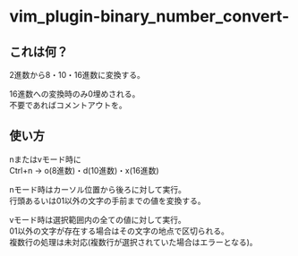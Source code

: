 # vim_plugin-binary_number_convert-

## これは何？
2進数から8・10・16進数に変換する。

16進数への変換時のみ0埋めされる。  
不要であればコメントアウトを。

## 使い方
nまたはvモード時に  
Ctrl+n → o(8進数)・d(10進数)・x(16進数)

nモード時はカーソル位置から後ろに対して実行。  
行頭あるいは01以外の文字の手前までの値を変換する。

vモード時は選択範囲内の全ての値に対して実行。  
01以外の文字が存在する場合はその文字の地点で区切られる。  
複数行の処理は未対応(複数行が選択されていた場合はエラーとなる)。
